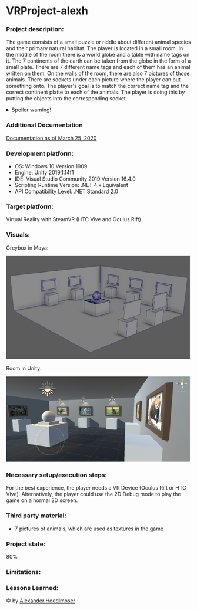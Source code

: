 # VRProject-alexh

### Project description: 
The game consists of a small puzzle or riddle about different animal species and their primary natural habitat. 
The player is located in a small room. In the middle of the room there is a world globe and a table with name tags on it. The 7 continents of the earth can be taken from the globe in the form of a small plate. There are 7 different name tags and each of them has an animal written on them. On the walls of the room, there are also 7 pictures of those animals. There are sockets under each picture where the player can put something onto. The player's goal is to match the correct name tag and the correct continent platte to each of the animals. The player is doing this by putting the objects into the corresponding socket.  

<details>
  <summary>Spoiler warning!</summary>
  
  Here are the animals that are used and what their primary natural habitat is.  
  North America: Buffalo  
  South America: Jaguar  
  Europe: Reindeer  
  Africa: Rhino  
  Asia: Red Panda  
  Australia: Wallaby  
  Antarctica:  Chinstrap penguin
  
</details>

### Additional Documentation
[Documentation as of March 25, 2020](https://github.com/5ahmnm1920-mep3-G3/VRProject-alexh/blob/master/Documentation/VRProject-alexh-documentation-25-03-2020.pdf/)

### Development platform: 
* OS: Windows 10 Version 1909
* Engine: Unity 2019.1.14f1
* IDE: Visual Studio Community 2019 Version 16.4.0
* Scripting Runtime Version: .NET 4.x Equivalent
* API Compatibility Level: .NET Standard 2.0

### Target platform: 
Virtual Reality with SteamVR (HTC Vive and Oculus Rift)

### Visuals: 
Greybox in Maya:
<div>
<img src = "./Screenshots/greybox-in-maya.png" width = "500">
</div>

  
Room in Unity:
<div>
<img src = "./Screenshots/animals-in-unity.png" width = "500">
</div>


### Necessary setup/execution steps: 
For the best experience, the player needs a VR Device (Oculus Rift or HTC Vive). Alternatively, the player could use the 2D Debug mode to play the game on a normal 2D screen.

### Third party material: 
* 7 pictures of animals, which are used as textures in the game

### Project state: 
80%

### Limitations: 

### Lessons Learned: 

© by [Alexander Hoedlmoser](https://github.com/alexhoedlmoser/)
